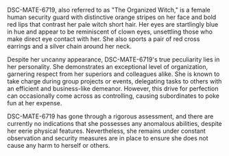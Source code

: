 DSC-MATE-6719, also referred to as "The Organized Witch," is a female human security guard with distinctive orange stripes on her face and bold red lips that contrast her pale witch short hair. Her eyes are startlingly blue in hue and appear to be reminiscent of clown eyes, unsettling those who make direct eye contact with her. She also sports a pair of red cross earrings and a silver chain around her neck.

Despite her uncanny appearance, DSC-MATE-6719's true peculiarity lies in her personality. She demonstrates an exceptional level of organization, garnering respect from her superiors and colleagues alike. She is known to take charge during group projects or events, delegating tasks to others with an efficient and business-like demeanor. However, this drive for perfection can occasionally come across as controlling, causing subordinates to poke fun at her expense.

DSC-MATE-6719 has gone through a rigorous assessment, and there are currently no indications that she possesses any anomalous abilities, despite her eerie physical features. Nevertheless, she remains under constant observation and security measures are in place to ensure she does not cause any harm to herself or others.